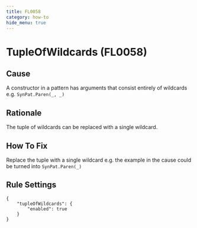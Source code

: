 ```yaml
---
title: FL0058
category: how-to
hide_menu: true
---
```


# TupleOfWildcards (FL0058)

## Cause

A constructor in a pattern has arguments that consist entirely of wildcards e.g. `SynPat.Paren(_, _)`

## Rationale

The tuple of wildcards can be replaced with a single wildcard.

## How To Fix

Replace the tuple with a single wildcard e.g. the example in the cause could be turned into `SynPat.Paren(_)`

## Rule Settings

    {
        "tupleOfWildcards": {
            "enabled": true
        }
    }
